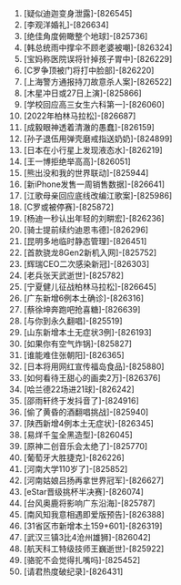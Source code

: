 
1. [疑似迪迦变身泄露]-[826545]
1. [李观洋婚礼]-[826634]
1. [绝佳角度俯瞰整个地球]-[825736]
1. [韩总统雨中撑伞不顾老婆被嘲]-[826324]
1. [宝妈称医院误将针掉孩子胃中]-[826229]
1. [C罗争顶被门将打中脸部]-[826220]
1. [上海警方通报持刀故意杀人案]-[826522]
1. [木星冲日或27日上演]-[825866]
1. [学校回应高三女生六科第一]-[826060]
1. [2022年柏林马拉松]-[826687]
1. [成毅眼神透着清澈的愚蠢]-[826159]
1. [孙子退伍用弹壳磨戒指送奶奶]-[824899]
1. [日本在小行星上发现液态水]-[826219]
1. [王一博拒绝举高高]-[826051]
1. [熊出没和我的世界联动]-[825944]
1. [新iPhone发售一周销售数据]-[826641]
1. [江歌母亲回应底线改编江歌案]-[825986]
1. [C罗或被停赛]-[825872]
1. [杨迪一秒认出年轻的刘畊宏]-[826236]
1. [骑士提前续约迪恩韦德]-[826296]
1. [昆明多地临时静态管理]-[826451]
1. [首款骁龙8Gen2新机入网]-[825752]
1. [辉瑞CEO二次感染新冠]-[826303]
1. [老兵张天武逝世]-[825782]
1. [宁夏健儿征战柏林马拉松]-[826645]
1. [广东新增6例本土确诊]-[826316]
1. [蔡徐坤奔跑吧抢喜糖]-[826639]
1. [与你到永久翻唱]-[825519]
1. [山东新增本土无症状3例]-[826193]
1. [如果你有空气炸锅]-[825827]
1. [谁能难住张朝阳]-[826365]
1. [日本将用网红宣传福岛食品]-[825880]
1. [如何看待王甜心的画卖2万]-[826376]
1. [哈兰德22场进21球]-[826242]
1. [邵雨轩终于发抖音了]-[824916]
1. [偷了黄昏的酒翻唱挑战]-[825940]
1. [陕西新增4例本土无症状]-[826345]
1. [易烊千玺全黑造型]-[826045]
1. [原神二创音乐会太绝了]-[825770]
1. [葡萄牙大胜捷克]-[826226]
1. [河南大学110岁了]-[825852]
1. [河南姑娘吕扬再拿世界冠军]-[826627]
1. [eStar晋级挑杯半决赛]-[826074]
1. [台风奥鹿将影响广东沿海]-[825787]
1. [南风知我意相遇即爱版预告]-[826388]
1. [31省区市新增本土159+601]-[826319]
1. [武汉三镇3比4沧州雄狮]-[826042]
1. [航天科工特级技师王巍逝世]-[825922]
1. [骆驼不会觉得扎嘴吗]-[825452]
1. [请君热度破纪录]-[826431]